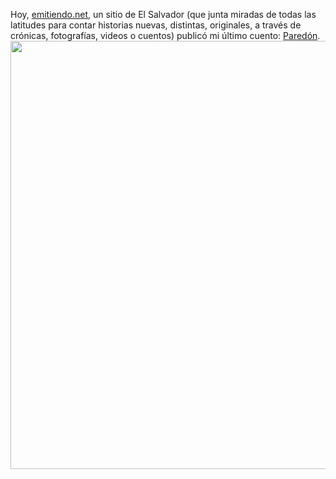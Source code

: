 <html><body><p>Hoy, <a href="http://emitiendo.net/" target="_blank">emitiendo.net</a>, un sitio de El Salvador (que junta miradas de todas las latitudes para contar historias nuevas, distintas, originales, a través de crónicas, fotografías, videos o cuentos) publicó mi último cuento: <a href="http://emitiendo.net/paredon/" target="_blank">Paredón</a>.



<img class="aligncenter size-full wp-image-4877" src="/wp-content/uploads/2014/07/Futbol-callejero_fx.jpg" alt="" width="1024" height="685">



 </p></body></html>